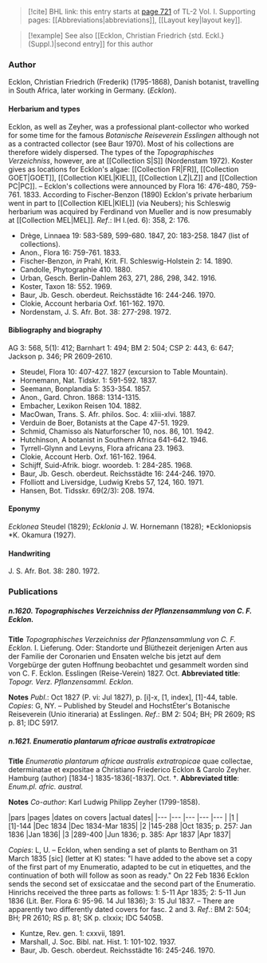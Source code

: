 > [!cite] BHL link: this entry starts at [page 721](https://www.biodiversitylibrary.org/item/103414#page/769/mode/1up) of TL-2 Vol. I.
> Supporting pages: [[Abbreviations|abbreviations]], [[Layout key|layout key]].

> [!example] See also [[Ecklon, Christian Friedrich {std. Eckl.} (Suppl.)|second entry]] for this author

### Author

Ecklon, Christian Friedrich (Frederik) (1795-1868), Danish botanist, travelling in South Africa, later working in Germany. (*Ecklon*).

#### Herbarium and types

Ecklon, as well as Zeyher, was a professional plant-collector who worked for some time for the famous *Botanische Reiseverein Esslingen* although not as a contracted collector (see Baur 1970). Most of his collections are therefore widely dispersed. The types of the *Topographisches Verzeichniss*, however, are at [[Collection S|S]] (Nordenstam 1972). Koster gives as locations for Ecklon's algae: [[Collection FR|FR]], [[Collection GOET|GOET]], [[Collection KIEL|KIEL]], [[Collection LZ|LZ]] and [[Collection PC|PC]]. – Ecklon's collections were announced by Flora 16: 476-480, 759-761. 1833. According to Fischer-Benzon (1890) Ecklon's private herbarium went in part to [[Collection KIEL|KIEL]] (via Neubers); his Schleswig herbarium was acquired by Ferdinand von Mueller and is now presumably at [[Collection MEL|MEL]].
*Ref*.: IH I.(ed. 6): 358, 2: 176.
- Drège, Linnaea 19: 583-589, 599-680. 1847, 20: 183-258. 1847 (list of collections).
- Anon., Flora 16: 759-761. 1833.
- Fischer-Benzon, *in* Prahl, Krit. Fl. Schleswig-Holstein 2: 14. 1890.
- Candolle, Phytographie 410. 1880.
- Urban, Gesch. Berlin-Dahlem 263, 271, 286, 298, 342. 1916.
- Koster, Taxon 18: 552. 1969.
- Baur, Jb. Gesch. oberdeut. Reichsstädte 16: 244-246. 1970.
- Clokie, Account herbaria Oxf. 161-162. 1970.
- Nordenstam, J. S. Afr. Bot. 38: 277-298. 1972.

#### Bibliography and biography

AG 3: 568, 5(1): 412; Barnhart 1: 494; BM 2: 504; CSP 2: 443, 6: 647; Jackson p. 346; PR 2609-2610.
- Steudel, Flora 10: 407-427. 1827 (excursion to Table Mountain).
- Hornemann, Nat. Tidskr. 1: 591-592. 1837.
- Seemann, Bonplandia 5: 353-354. 1857.
- Anon., Gard. Chron. 1868: 1314-1315.
- Embacher, Lexikon Reisen 104. 1882.
- MacOwan, Trans. S. Afr. philos. Soc. 4: xliii-xlvi. 1887.
- Verduin de Boer, Botanists at the Cape 47-51. 1929.
- Schmid, Chamisso als Naturforscher 10, nos. 86, 101. 1942.
- Hutchinson, A botanist in Southern Africa 641-642. 1946.
- Tyrrell-Glynn and Levyns, Flora africana 23. 1963.
- Clokie, Account Herb. Oxf. 161-162. 1964.
- Schijff, Suid-Afrik. biogr. woordeb. 1: 284-285. 1968.
- Baur, Jb. Gesch. oberdeut. Reichsstädte 16: 244-246. 1970.
- Ffolliott and Liversidge, Ludwig Krebs 57, 124, 160. 1971.
- Hansen, Bot. Tidsskr. 69(2/3): 208. 1974.

#### Eponymy

*Ecklonea* Steudel (1829); *Ecklonia* J. W. Hornemann (1828); *Eckloniopsis *K. Okamura (1927).

#### Handwriting

J. S. Afr. Bot. 38: 280. 1972.

### Publications

##### n.1620. Topographisches Verzeichniss der Pflanzensammlung von C. F. Ecklon.

**Title**
*Topographisches Verzeichniss der Pflanzensammlung von C. F. Ecklon.* I. Lieferung. Oder: Standorte und Blüthezeit derjenigen Arten aus der Familie der Coronarien und Ensaten welche bis jetzt auf dem Vorgebürge der guten Hoffnung beobachtet und gesammelt worden sind von C. F. Ecklon. Esslingen (Reise-Verein) 1827. Oct.
**Abbreviated title**: *Topogr. Verz. Pflanzensamml. Ecklon*.

**Notes**
*Publ*.: Oct 1827 (P. vi: Jul 1827), p. \[i\]-x, \[1, index\], \[1\]-44, table. *Copies*: G, NY. – Published by Steudel and HochstÉter's Botanische Reiseverein (Unio itineraria) at Esslingen.
*Ref*.: BM 2: 504; BH; PR 2609; RS p. 81; IDC 5917.

##### n.1621. Enumeratio plantarum africae australis extratropicae

**Title**
*Enumeratio plantarum africae australis extratropicae* quae collectae, determinatae et expositae a Christiano Friederico Ecklon & Carolo Zeyher. Hamburg (author) \[1834-\] 1835-1836\[-1837\]. Oct. †.
**Abbreviated title**: *Enum.pl. afric. austral.*

**Notes**
*Co-author*: Karl Ludwig Philipp Zeyher (1799-1858).

|pars	|pages	|dates on covers	|actual dates|
|---	|---	|---	|---	|---	|
|1	|\[1\]-144	|Dec 1834	|Dec 1834-Mar 1835|
|2	|145-288	|Oct 1835; p. 257: Jan 1836	|Jan 1836|
|3	|289-400	|Jun 1836; p. 385: Apr 1837	|Apr 1837|

*Copies*: L, U. – Ecklon, when sending a set of plants to Bentham on 31 March 1835 \[sic\] (letter at K) states: "I have added to the above set a copy of the first part of my Enumeratio, adapted to be cut in etiquettes, and the continuation of both will follow as soon as ready." On 22 Feb 1836 Ecklon sends the second set of exsiccatae and the second part of the Enumeratio. Hinrichs received the three parts as follows: 1: 5-11 Apr 1835; 2: 5-11 Jun 1836 (Lit. Ber. Flora 6: 95-96. 14 Jul 1836); 3: 15 Jul 1837. – There are apparently two differently dated covers for fasc. 2 and 3.
*Ref*.: BM 2: 504; BH; PR 2610; RS p. 81; SK p. clxxix; IDC 5405B.
- Kuntze, Rev. gen. 1: cxxvii, 1891.
- Marshall, J. Soc. Bibl. nat. Hist. 1: 101-102. 1937.
- Baur, Jb. Gesch. oberdeut. Reichsstädte 16: 245-246. 1970.

